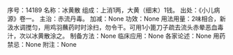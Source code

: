 序号：14189
名称：冰黄散
组成：上消1两，大黄（细末）1钱。
出处：《小儿病源》卷一。
主治：赤流丹毒。
加减：None
功效：None
用法用量：2味相合，新汲水调搅匀，用鸡羽蘸药时时涂扫，勿令干。可用1小篦刀子疏去流头赤晕恶血毒汁，次以冰黄散涂之。
制备方法：None
临床应用：None
各家论述：None
用药禁忌：None
附注：None
